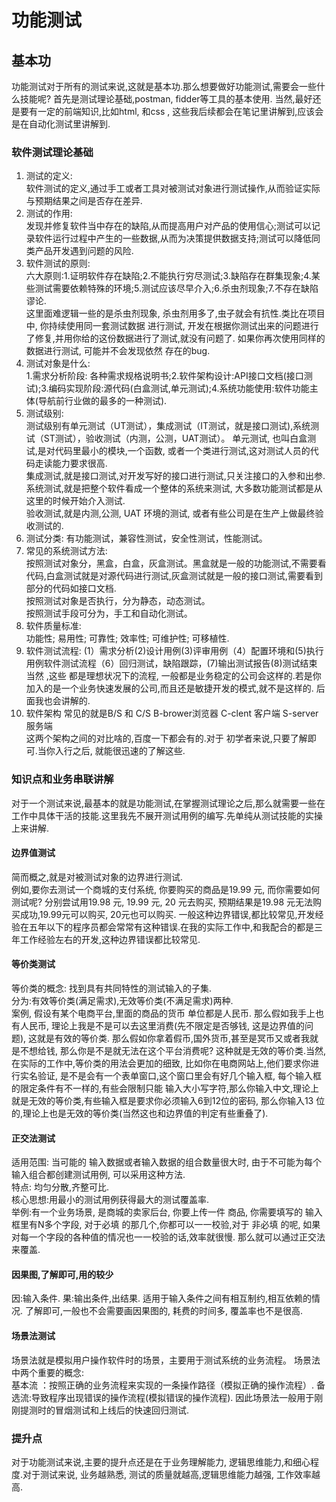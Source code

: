 # 功能测试
## 基本功
功能测试对于所有的测试来说,这就是基本功.那么想要做好功能测试,需要会一些什么技能呢? 首先是测试理论基础,postman, fidder等工具的基本使用. 当然,最好还是要有一定的前端知识,比如html, 和css , 这些我后续都会在笔记里讲解到,应该会是在自动化测试里讲解到.   
### 软件测试理论基础
1. 测试的定义:        
软件测试的定义,通过手工或者工具对被测试对象进行测试操作,从而验证实际与预期结果之间是否存在差异.  
2. 测试的作用:     
发现并修复软件当中存在的缺陷,从而提高用户对产品的使用信心;测试可以记录软件运行过程中产生的一些数据,从而为决策提供数据支持;测试可以降低同类产品开发遇到问题的风险.   
3. 软件测试的原则:      
六大原则:1.证明软件存在缺陷;2.不能执行穷尽测试;3.缺陷存在群集现象;4.某些测试需要依赖特殊的环境;5.测试应该尽早介入;6.杀虫剂现象;7.不存在缺陷谬论.     
这里面难逻辑一些的是杀虫剂现象, 杀虫剂用多了,虫子就会有抗性.类比在项目中, 你持续使用同一套测试数据 进行测试, 开发在根据你测试出来的问题进行了修复,并用你给的这份数据进行了测试,就没有问题了. 如果你再次使用同样的数据进行测试, 可能并不会发现依然 存在的bug.     
4. 测试对象是什么:    
1.需求分析阶段: 各种需求规格说明书;2.软件架构设计:API接口文档(接口测试);3.编码实现阶段:源代码(白盒测试,单元测试);4.系统功能使用:软件功能主体(导航前行业做的最多的一种测试).    
5. 测试级别:    
测试级别有单元测试（UT测试），集成测试（IT测试，就是接口测试),系统测试（ST测试），验收测试（内测，公测，UAT测试）。
单元测试, 也叫白盒测试,是对代码里最小的模块,一个函数, 或者一个类进行测试,这对测试人员的代码走读能力要求很高.    
集成测试,就是接口测试,对开发写好的接口进行测试,只关注接口的入参和出参.     
系统测试,就是把整个软件看成一个整体的系统来测试, 大多数功能测试都是从这里的时候开始介入测试.    
验收测试,就是内测,公测, UAT 环境的测试, 或者有些公司是在生产上做最终验收测试的.
6. 测试分类:
有功能测试，兼容性测试，安全性测试，性能测试。     
7. 常见的系统测试方法:     
按照测试对象分，黑盒，白盒，灰盒测试。黑盒就是一般的功能测试,不需要看代码,白盒测试就是对源代码进行测试,灰盒测试就是一般的接口测试,需要看到部分的代码如接口文档.   
按照测试对象是否执行，分为静态，动态测试。    
按照测试手段可分为，手工和自动化测试。   
8. 软件质量标准:       
功能性;  易用性;  可靠性;  效率性; 可维护性; 可移植性.    
9. 软件测试流程:
(1）需求分析(2)设计用例(3)评审用例（4）配置环境和(5)执行用例软件测试流程（6）回归测试，缺陷跟踪，(7)输出测试报告(8)测试结束    
当然 ,这些 都是理想状况下的流程,  一般都是业务稳定的公司会这样的.若是你加入的是一个业务快速发展的公司,而且还是敏捷开发的模式,就不是这样的. 后面我也会讲解的.    
10. 软件架构
常见的就是B/S 和 C/S 
B-brower浏览器     C-clent 客户端  S-server 服务端    
这两个架构之间的对比啥的,百度一下都会有的.对于 初学者来说,只要了解即可.当你入行之后, 就能很迅速的了解这些.    
### 知识点和业务串联讲解
对于一个测试来说,最基本的就是功能测试,在掌握测试理论之后,那么就需要一些在工作中具体干活的技能.这里我先不展开测试用例的编写.先单纯从测试技能的实操上来讲解.     
#### 边界值测试
简而概之,就是对被测试对象的边界进行测试.    
例如,要你去测试一个商城的支付系统, 你要购买的商品是19.99 元, 而你需要如何测试呢? 分别尝试用19.98 元, 19.99 元, 20 元去购买, 预期结果是19.98 元无法购买成功,19.99元可以购买, 20元也可以购买. 一般这种边界错误,都比较常见,开发经验在五年以下的程序员都会常常有这种错误.在我的实际工作中,和我配合的都是三年工作经验左右的开发,这种边界错误都比较常见.
#### 等价类测试
等价类的概念: 找到具有共同特性的测试输入的子集.    
分为:有效等价类(满足需求),无效等价类(不满足需求)两种.     
案例, 假设有某个电商平台,里面的商品的货币 单位都是人民币. 那么假如我手上也有人民币, 理论上我是不是可以去这里消费(先不限定是否够钱, 这是边界值的问题), 这就是有效的等价类. 那么假如你拿着假币,国外货币,甚至是冥币又或者我就是不想给钱, 那么你是不是就无法在这个平台消费呢? 这种就是无效的等价类.当然,在实际的工作中,等价类的用法会更加的细致, 比如你在电商网站上,他们要求你进行实名验证, 是不是会有一个表单窗口,这个窗口里会有好几个输入框, 每个输入框的限定条件有不一样的,有些会限制只能 输入大小写字符,那么你输入中文,理论上就是无效的等价类,有些输入框是要求你必须输入6到12位的密码, 那么你输入13 位的,理论上也是无效的等价类(当然这也和边界值的判定有些重叠了).
#### 正交法测试
适用范围: 当可能的 输入数据或者输入数据的组合数量很大时, 由于不可能为每个输入组合都创建测试用例, 可以采用这种方法.     
特点: 均匀分散,齐整可比.     
核心思想:用最小的测试用例获得最大的测试覆盖率.    
举例:有一个业务场景, 是商城的卖家后台, 你要上传一件 商品, 你需要填写的 输入框里有N多个字段, 对于必填 的那几个,你都可以一一校验,对于 非必填 的呢, 如果对每一个字段的各种值的情况也一一校验的话,效率就很慢. 那么就可以通过正交法来覆盖.
#### 因果图,了解即可,用的较少
因:输入条件.
果:输出条件,出结果.
适用于输入条件之间有相互制约,相互依赖的情况.
了解即可,一般也不会需要画因果图的, 耗费的时间多, 覆盖率也不是很高.
#### 场景法测试
场景法就是模拟用户操作软件时的场景，主要用于测试系统的业务流程。
场景法中两个重要的概念:     
基本流 ：按照正确的业务流程来实现的一条操作路径（模拟正确的操作流程）.
备选流:导致程序出现错误的操作流程(模拟错误的操作流程).
因此场景法一般用于刚刚提测时的冒烟测试和上线后的快速回归测试.
### 提升点
对于功能测试来说,主要的提升点还是在于业务理解能力, 逻辑思维能力,和细心程度.对于测试来说, 业务越熟悉, 测试的质量就越高,逻辑思维能力越强, 工作效率越高.
